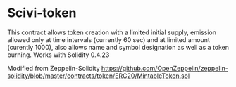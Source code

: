 # Scivi-token

This contract allows token creation with a limited initial supply, emission allowed only at time intervals (currently 60 sec) and at limited amount (curently 1000), also allows name and symbol designation as well as a token burning. Works with Solidity 0.4.23 

Modified from Zeppelin-Solidity https://github.com/OpenZeppelin/zeppelin-solidity/blob/master/contracts/token/ERC20/MintableToken.sol
